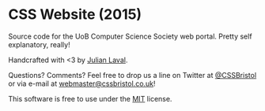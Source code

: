 # CSS Website (2015)
Source code for the UoB Computer Science Society web portal. Pretty self explanatory, really!

Handcrafted with <3 by [Julian Laval](https://github.com/JulianLaval).

Questions? Comments? Feel free to drop us a line on Twitter at [@CSSBristol](https://twitter.com/cssbristol) or via e-mail at webmaster@cssbristol.co.uk!

This software is free to use under the [MIT](https://raw.githubusercontent.com/cssbristol/css-website-2015/master/LICENSE) license.